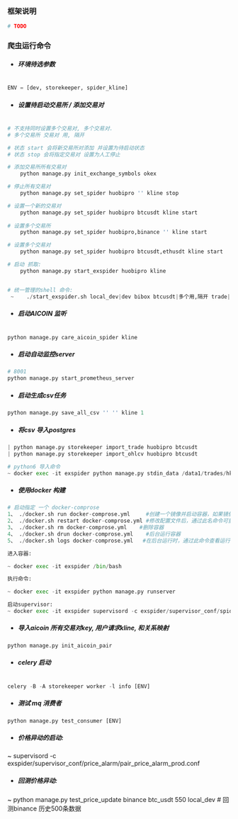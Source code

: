 ### 框架说明
```python
# TODO
```


### 爬虫运行命令

- ##### 环境待选参数
```python

ENV = [dev, storekeeper, spider_kline]
```

- ##### 设置待启动交易所 / 添加交易对

```python

# 不支持同时设置多个交易对, 多个交易对.
# 多个交易所 交易对 用, 隔开

# 状态 start 会将新交易所对添加 并设置为待启动状态
# 状态 stop 会将指定交易对 设置为人工停止

# 添加交易所所有交易对
    python manage.py init_exchange_symbols okex

# 停止所有交易对
    python manage.py set_spider huobipro '' kline stop

# 设置一个新的交易对
    python manage.py set_spider huobipro btcusdt kline start
    
# 设置多个交易所
    python manage.py set_spider huobipro,binance '' kline start

# 设置多个交易对
    python manage.py set_spider huobipro btcusdt,ethusdt kline start

# 启动 抓取:
    python manage.py start_exspider huobipro kline


# 统一管理的shell 命令:
 ~    ./start_exspider.sh local_dev|dev bibox btcusdt|多个用,隔开 trade|kline 
```

- ##### 启动AICOIN 监听
```python

python manage.py care_aicoin_spider kline
```

- ##### 启动自动监控server
```python
# 8001
python manage.py start_prometheus_server
```

- ##### 启动生成csv任务
```python
python manage.py save_all_csv '' '' kline 1

```

- ##### 将csv 导入postgres
```python
| python manage.py storekeeper import_trade huobipro btcusdt
| python manage.py storekeeper import_ohlcv huobipro btcusdt

# python6 导入命令
~ docker exec -it exspider python manage.py stdin_data /data1/trades/hk1/ okex btcusdt trade storekeeper

```

- ##### 使用docker 构建
```python
# 启动指定 一个 docker-comprose 
1、 ./docker.sh run docker-comprose.yml     #创建一个镜像并启动容器，如果镜像已经创建过了会直接启动容器。
2、 ./docker.sh restart docker-comprose.yml #修改配置文件后，通过此名命令可重新加载容器运行
3、 ./docker.sh rm docker-comprose.yml    #删除容器
4、 ./docker.sh drun docker-comprose.yml    #后台运行容器
5、 ./docker.sh logs docker-comprose.yml   #在后台运行时，通过此命令查看运行的内容

进入容器:

~ docker exec -it exspider /bin/bash

执行命令:

~ docker exec -it exspider python manage.py runserver

启动supervisor:
~ docker exec -it exspider supervisord -c exspider/supervisor_conf/spiders/spider1.conf

```

- ##### 导入aicoin 所有交易对key, 用户请求kline, 和关系映射
```python
python manage.py init_aicoin_pair
```

- ##### celery 启动
```python

celery -B -A storekeeper worker -l info [ENV]
```

- ##### 测试 mq 消费者
```python
python manage.py test_consumer [ENV]
```

- ##### 价格异动的启动:
~ supervisord -c exspider/supervisor_conf/price_alarm/pair_price_alarm_prod.conf

- ##### 回测价格异动:
~ python manage.py test_price_update binance btc_usdt 550 local_dev # 回测binance 历史500条数据
